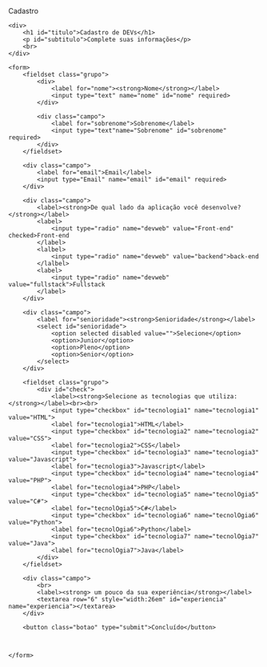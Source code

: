 <!DOCTYPE html>
<html lang="en">
<head>
    <meta charset="UTF-8">
    <meta name="viewport" content="width=device-width, initial-scale=1.0">
    <link rel="stylesheet" type="text/css" href="formulário.css" media="screen"
    <title>Cadastro</title>
</head>
<body>

    <div>
        <h1 id="titulo">Cadastro de DEVs</h1>
        <p id="subtitulo">Complete suas informações</p>
        <br>
    </div>

    <form>
        <fieldset class="grupo">
            <div>
                <label for="nome"><strong>Nome</strong></label>
                <input type="text" name="nome" id="nome" required>
            </div>

            <div class="campo">
                <label for="sobrenome">Sobrenome</label>
                <input type="text"name="Sobrenome" id="sobrenome" required>
            </div>
        </fieldset>

        <div class="campo">
            <label for="email">Email</label>
            <input type="Email" name="email" id="email" required> 
        </div>

        <div class="campo">
            <label><strong>De qual lado da aplicação você desenvolve?</strong></label>
            <label>
                <input type="radio" name="devweb" value="Front-end" checked>Front-end
            </label>
            <lalbel>
                <input type="radio" name="devweb" value="backend">back-end
            </lalbel>
            <label>
                <input type="radio" name="devweb" value="fullstack">Fullstack
            </label>
        </div>

        <div class="campo">
            <label for="senioridade"><strong>Senioridade</strong></label>
            <select id="senioridade">
                <option selected disabled value="">Selecione</option>
                <option>Junior</option>
                <option>Pleno</option>
                <option>Senior</option>
            </select>
        </div>

        <fieldset class="grupo">
            <div id="check">
                <label><strong>Selecione as tecnologias que utiliza:</strong></label><br><br>
                <input type="checkbox" id="tecnologia1" name="tecnologia1" value="HTML">
                <label for="tecnologia1">HTML</label>
                <input type="checkbox" id="tecnologia2" name="tecnologia2" value="CSS">
                <label for="tecnologia2">CSS</label>
                <input type="checkbox" id="tecnologia3" name="tecnologia3" value="Javascript">
                <label for="tecnologia3">Javascript</label>
                <input type="checkbox" id="tecnologia4" name="tecnologia4" value="PHP">
                <label for="tecnologia4">PHP</label>
                <input type="checkbox" id="tecnologia5" name="tecnolOgia5" value="C#">
                <label for="tecnolOgia5">C#</label>
                <input type="checkbox" id="tecnologia6" name="tecnolOgia6" value="Python">
                <label for="tecnolOgia6">Python</label>
                <input type="checkbox" id="tecnologia7" name="tecnolOgia7" value="Java">
                <label for="tecnolOgia7">Java</label>
            </div>
        </fieldset>

        <div class="campo">
            <br>
            <label><strong> um pouco da sua experiência</strong></label>
            <textarea row="6" style="width:26em" id="experiencia" name="experiencia"></textarea>
        </div>

        <button class="botao" type="submit">Concluído</button>



    </form>

</body>
</html>
